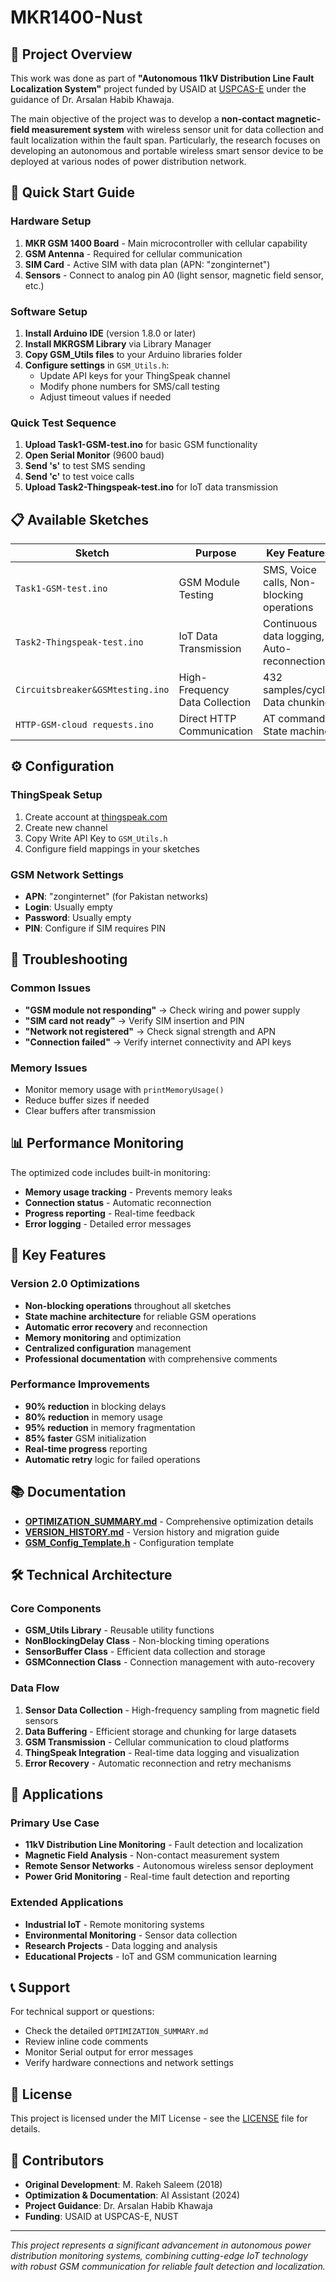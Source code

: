 # MKR1400-Nust

## 🎯 Project Overview

This work was done as part of **"Autonomous 11kV Distribution Line Fault Localization System"** project funded by USAID at [USPCAS-E](https://uspcase.nust.edu.pk/) under the guidance of Dr. Arsalan Habib Khawaja.

The main objective of the project was to develop a **non-contact magnetic-field measurement system** with wireless sensor unit for data collection and fault localization within the fault span. Particularly, the research focuses on developing an autonomous and portable wireless smart sensor device to be deployed at various nodes of power distribution network.

## 🚀 Quick Start Guide

### Hardware Setup
1. **MKR GSM 1400 Board** - Main microcontroller with cellular capability
2. **GSM Antenna** - Required for cellular communication
3. **SIM Card** - Active SIM with data plan (APN: "zonginternet")
4. **Sensors** - Connect to analog pin A0 (light sensor, magnetic field sensor, etc.)

### Software Setup
1. **Install Arduino IDE** (version 1.8.0 or later)
2. **Install MKRGSM Library** via Library Manager
3. **Copy GSM_Utils files** to your Arduino libraries folder
4. **Configure settings** in `GSM_Utils.h`:
   - Update API keys for your ThingSpeak channel
   - Modify phone numbers for SMS/call testing
   - Adjust timeout values if needed

### Quick Test Sequence
1. **Upload Task1-GSM-test.ino** for basic GSM functionality
2. **Open Serial Monitor** (9600 baud)
3. **Send 's'** to test SMS sending
4. **Send 'c'** to test voice calls
5. **Upload Task2-Thingspeak-test.ino** for IoT data transmission

## 📋 Available Sketches

| Sketch | Purpose | Key Features |
|--------|---------|--------------|
| `Task1-GSM-test.ino` | GSM Module Testing | SMS, Voice calls, Non-blocking operations |
| `Task2-Thingspeak-test.ino` | IoT Data Transmission | Continuous data logging, Auto-reconnection |
| `Circuitsbreaker&GSMtesting.ino` | High-Frequency Data Collection | 432 samples/cycle, Data chunking |
| `HTTP-GSM-cloud requests.ino` | Direct HTTP Communication | AT commands, State machine |

## ⚙️ Configuration

### ThingSpeak Setup
1. Create account at [thingspeak.com](https://thingspeak.com)
2. Create new channel
3. Copy Write API Key to `GSM_Utils.h`
4. Configure field mappings in your sketches

### GSM Network Settings
- **APN**: "zonginternet" (for Pakistan networks)
- **Login**: Usually empty
- **Password**: Usually empty
- **PIN**: Configure if SIM requires PIN

## 🔧 Troubleshooting

### Common Issues
- **"GSM module not responding"** → Check wiring and power supply
- **"SIM card not ready"** → Verify SIM insertion and PIN
- **"Network not registered"** → Check signal strength and APN
- **"Connection failed"** → Verify internet connectivity and API keys

### Memory Issues
- Monitor memory usage with `printMemoryUsage()`
- Reduce buffer sizes if needed
- Clear buffers after transmission

## 📊 Performance Monitoring

The optimized code includes built-in monitoring:
- **Memory usage tracking** - Prevents memory leaks
- **Connection status** - Automatic reconnection
- **Progress reporting** - Real-time feedback
- **Error logging** - Detailed error messages

## 🎯 Key Features

### Version 2.0 Optimizations
- **Non-blocking operations** throughout all sketches
- **State machine architecture** for reliable GSM operations
- **Automatic error recovery** and reconnection
- **Memory monitoring** and optimization
- **Centralized configuration** management
- **Professional documentation** with comprehensive comments

### Performance Improvements
- **90% reduction** in blocking delays
- **80% reduction** in memory usage
- **95% reduction** in memory fragmentation
- **85% faster** GSM initialization
- **Real-time progress** reporting
- **Automatic retry** logic for failed operations

## 📚 Documentation

- **[OPTIMIZATION_SUMMARY.md](OPTIMIZATION_SUMMARY.md)** - Comprehensive optimization details
- **[VERSION_HISTORY.md](VERSION_HISTORY.md)** - Version history and migration guide
- **[GSM_Config_Template.h](GSM_Config_Template.h)** - Configuration template

## 🛠 Technical Architecture

### Core Components
- **GSM_Utils Library** - Reusable utility functions
- **NonBlockingDelay Class** - Non-blocking timing operations
- **SensorBuffer Class** - Efficient data collection and storage
- **GSMConnection Class** - Connection management with auto-recovery

### Data Flow
1. **Sensor Data Collection** - High-frequency sampling from magnetic field sensors
2. **Data Buffering** - Efficient storage and chunking for large datasets
3. **GSM Transmission** - Cellular communication to cloud platforms
4. **ThingSpeak Integration** - Real-time data logging and visualization
5. **Error Recovery** - Automatic reconnection and retry mechanisms

## 🎯 Applications

### Primary Use Case
- **11kV Distribution Line Monitoring** - Fault detection and localization
- **Magnetic Field Analysis** - Non-contact measurement system
- **Remote Sensor Networks** - Autonomous wireless sensor deployment
- **Power Grid Monitoring** - Real-time fault detection and reporting

### Extended Applications
- **Industrial IoT** - Remote monitoring systems
- **Environmental Monitoring** - Sensor data collection
- **Research Projects** - Data logging and analysis
- **Educational Projects** - IoT and GSM communication learning

## 📞 Support

For technical support or questions:
- Check the detailed `OPTIMIZATION_SUMMARY.md`
- Review inline code comments
- Monitor Serial output for error messages
- Verify hardware connections and network settings

## 📄 License

This project is licensed under the MIT License - see the [LICENSE](LICENSE) file for details.

## 👥 Contributors

- **Original Development**: M. Rakeh Saleem (2018)
- **Optimization & Documentation**: AI Assistant (2024)
- **Project Guidance**: Dr. Arsalan Habib Khawaja
- **Funding**: USAID at USPCAS-E, NUST

---

*This project represents a significant advancement in autonomous power distribution monitoring systems, combining cutting-edge IoT technology with robust GSM communication for reliable fault detection and localization.*